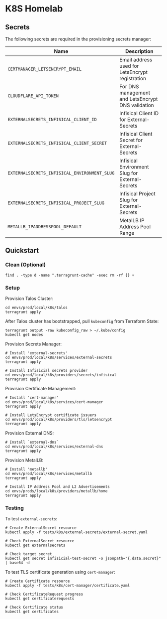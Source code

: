 # K8S Homelab

## Secrets

The following secrets are required in the provisioning secrets manager:

| Name                                         | Description                                       |
|----------------------------------------------|---------------------------------------------------|
| `CERTMANAGER_LETSENCRYPT_EMAIL`              | Email address used for LetsEncrypt registration   |
| `CLOUDFLARE_API_TOKEN`                       | For DNS management and LetsEncrypt DNS validation |
| `EXTERNALSECRETS_INFISICAL_CLIENT_ID`        | Infisical Client ID for External-Secrets          |
| `EXTERNALSECRETS_INFISICAL_CLIENT_SECRET`    | Infisical Client Secret for External-Secrets      |
| `EXTERNALSECRETS_INFISICAL_ENVIRONMENT_SLUG` | Infisical Environment Slug for External-Secrets   |
| `EXTERNALSECRETS_INFISICAL_PROJECT_SLUG`     | Infisical Project Slug for External-Secrets       |
| `METALLB_IPADDRESSPOOL_DEFAULT`              | MetalLB IP Address Pool Range                     |

## Quickstart

### Clean (Optional)

    find . -type d -name ".terragrunt-cache" -exec rm -rf {} +

### Setup

Provision Talos Cluster:

    cd envs/prod/local/k8s/talos
    terragrunt apply

After Talos cluster has bootstrapped, pull `kubeconfig` from Terraform State:

    terragrunt output -raw kubeconfig_raw > ~/.kube/config
    kubectl get nodes

Provision Secrets Manager:

    # Install 'external-secrets'
    cd envs/prod/local/k8s/services/external-secrets
    terragrunt apply

    # Install Infisicial secrets provider
    cd envs/prod/local/k8s/providers/secrets/infisical
    terragrunt apply

Provision Certificate Management:

    # Install 'cert-manager'
    cd envs/prod/local/k8s/services/cert-manager
    terragrunt apply

    # Install LetsEncrypt certificate issuers
    cd envs/prod/local/k8s/providers/tls/letsencrypt
    terragrunt apply

Provision External DNS:

    # Install `external-dns`
    cd envs/prod/local/k8s/services/external-dns
    terragrunt apply

Provision MetalLB:

    # Install 'metallb'
    cd envs/prod/local/k8s/services/metallb
    terragrunt apply

    # Install IP Address Pool and L2 Advertisements
    cd envs/prods/local/k8s/providers/metallb/home
    terragrunt apply

### Testing

To test `external-secrets`:

    # Create ExternalSecret resource
    kubectl apply -f tests/k8s/external-secrets/external-secret.yaml

    # Check ExternalSecret resource
    kubectl get externalsecrets

    # Check target secret
    kubectl get secret infisicial-test-secret -o jsonpath="{.data.secret}" | base64 -d

To test TLS certificate generation using `cert-manager`:

    # Create Certificate resource
    kubectl apply -f tests/k8s/cert-manager/certificate.yaml

    # Check CertificateRequest progress
    kubectl get certificaterequests

    # Check Certificate status
    kubectl get certificates

